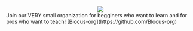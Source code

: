 <div align='center'>
  <img src='https://media.giphy.com/media/SwImQhtiNA7io/giphy.gif'>
</div>
Join our VERY small organization for begginers who want to learn and for pros who want to teach!
[Blocus-org](https://github.com/Blocus-org)
